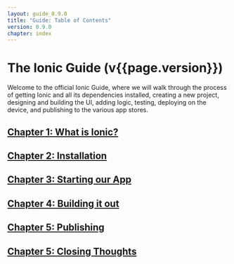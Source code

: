```yaml
---
layout: guide_0.9.0
title: "Guide: Table of Contents"
version: 0.9.0
chapter: index
---
```


# The Ionic Guide (v{{page.version}})

Welcome to the official Ionic Guide, where we will walk through the process of getting Ionic and all its dependencies installed, creating a new project, designing and building the UI, adding logic, testing, deploying on the device, and publishing to the various app stores.

## [Chapter 1: What is Ionic?](preface.html)
## [Chapter 2: Installation](installation.html)
## [Chapter 3: Starting our App](starting.html)
## [Chapter 4: Building it out](building.html)
## [Chapter 5: Publishing](publishing.html)
## [Chapter 5: Closing Thoughts](closing.html)
